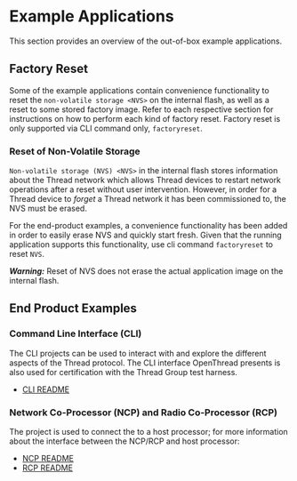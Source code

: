 # Example Applications

This section provides an overview of the out-of-box example applications.

## Factory Reset 

Some of the example applications contain convenience functionality to
reset the `non-volatile storage <NVS>` on
the internal flash, as well as a reset to some stored factory image.
Refer to each respective section for instructions on how to perform each
kind of factory reset. Factory reset is only supported via CLI command only, `factoryreset`. 

### Reset of Non-Volatile Storage 

`Non-volatile storage (NVS) <NVS>` in the
internal flash stores information about the Thread network which allows
Thread devices to restart network operations after a reset without user
intervention. However, in order for a Thread device to *forget* a Thread
network it has been commissioned to, the NVS must be erased.

For the end-product examples, a convenience functionality has been added
in order to easily erase NVS and quickly start fresh. Given that the
running application supports this functionality, use cli command `factoryreset`
to reset `NVS`. 

**_Warning:_** Reset of NVS does not erase the actual application image on the internal
flash.

## End Product Examples 

### Command Line Interface (CLI)

The CLI projects can be used to interact with and explore the different
aspects of the Thread protocol.
The CLI interface OpenThread presents is also used for certification
with the Thread Group test harness.

-   [CLI README](https://github.com/TexasInstruments/ot-ti/blob/main/examples/apps/cli/README.md)

### Network Co-Processor (NCP) and Radio Co-Processor (RCP)

The project is used to connect the to a host processor; for more information about the interface
between the NCP/RCP and host processor: 

-   [NCP README](https://github.com/TexasInstruments/ot-ti/blob/main/examples/apps/ncp/README.md)
-   [RCP README](https://github.com/TexasInstruments/ot-ti/blob/main/examples/apps/rcp/README.md)